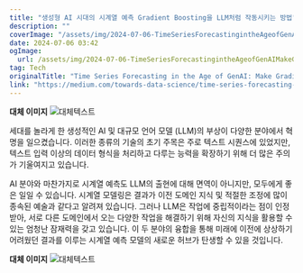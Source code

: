 ```yaml
---
title: "생성형 AI 시대의 시계열 예측 Gradient Boosting을 LLM처럼 작동시키는 방법"
description: ""
coverImage: "/assets/img/2024-07-06-TimeSeriesForecastingintheAgeofGenAIMakeGradientBoostingBehaveslikeLLMs_0.png"
date: 2024-07-06 03:42
ogImage: 
  url: /assets/img/2024-07-06-TimeSeriesForecastingintheAgeofGenAIMakeGradientBoostingBehaveslikeLLMs_0.png
tag: Tech
originalTitle: "Time Series Forecasting in the Age of GenAI: Make Gradient Boosting Behaves like LLMs"
link: "https://medium.com/towards-data-science/time-series-forecasting-in-the-age-of-genai-make-gradient-boosting-behaves-like-llms-674d9e22e1ce"
---
```



**대체 이미지**
![대체텍스트](/assets/img/2024-07-06-TimeSeriesForecastingintheAgeofGenAIMakeGradientBoostingBehaveslikeLLMs_0.png)

세대를 놀라게 한 생성적인 AI 및 대규모 언어 모델 (LLM)의 부상이 다양한 분야에서 혁명을 일으켰습니다. 이러한 종류의 기술의 초기 주목은 주로 텍스트 시퀀스에 있었지만, 텍스트 입력 이상의 데이터 형식을 처리하고 다루는 능력을 확장하기 위해 더 많은 주의가 기울여지고 있습니다.

AI 분야와 마찬가지로 시계열 예측도 LLM의 출현에 대해 면역이 아니지만, 모두에게 좋은 일일 수 있습니다. 시계열 모델링은 결과가 이전 도메인 지식 및 적절한 조정에 많이 종속된 예술과 같다고 알려져 있습니다. 그러나 LLM은 작업에 중립적이라는 점이 인정받아, 서로 다른 도메인에서 오는 다양한 작업을 해결하기 위해 자신의 지식을 활용할 수 있는 엄청난 잠재력을 갖고 있습니다. 이 두 분야의 융합을 통해 미래에 이전에 상상하기 어려웠던 결과를 이루는 시계열 예측 모델의 새로운 허브가 탄생할 수 있을 것입니다.

**대체 이미지**
![대체텍스트](/assets/img/2024-07-06-TimeSeriesForecastingintheAgeofGenAIMakeGradientBoostingBehaveslikeLLMs_1.png)